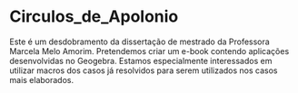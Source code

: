 # Circulos_de_Apolonio
Este é um desdobramento da dissertação de mestrado da Professora Marcela Melo Amorim. Pretendemos criar um e-book contendo aplicações desenvolvidas no Geogebra. Estamos especialmente interessados em utilizar macros dos casos já resolvidos para serem utilizados nos casos mais elaborados.
